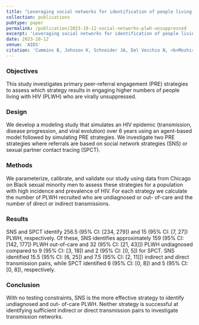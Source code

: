```yaml
---
title: "Leveraging social networks for identification of people living with HIV who are virally unsuppressed"
collection: publications
pubtype: paper
permalink: /publication/2023-10-12-social-networks-plwh-unsuppressed
excerpt: 'Leveraging social networks for identification of people living with HIV who are virally unsuppressed'
date: 2023-10-12
venue: 'AIDS'
citation: 'Cummins B, Johnson K, Schneider JA, Del Vecchio N, <b>Moshiri N</b>, Wertheim JO, Goyal R, Skaathun B (2023). "Leveraging social networks for identification of people living with HIV who are virally unsuppressed." <i>AIDS</i>. In Press.'
---
```

### Objectives
This study investigates primary peer-referral engagement (PRE) strategies to assess which strategy results in engaging higher numbers of people living with HIV (PLWH) who are virally unsuppressed.

### Design
We develop a modeling study that simulates an HIV epidemic (transmission, disease progression, and viral evolution) over 6 years using an agent-based model followed by simulating PRE strategies. We investigate two PRE strategies where referrals are based on social network strategies (SNS) or sexual partner contact tracing (SPCT).

### Methods
We parameterize, calibrate, and validate our study using data from Chicago on Black sexual minority men to assess these strategies for a population with high incidence and prevalence of HIV. For each strategy we calculate the number of PLWH recruited who are undiagnosed or out- of-care and the number of direct or indirect transmissions.

### Results
SNS and SPCT identify 256.5 (95% CI: [234, 279]) and 15 (95% CI: [7, 27]) PLWH, respectively. Of these, SNS identifies approximately 159 (95% CI: [142, 177]) PLWH out-of-care and 32 (95% CI: [21, 43]]) PLWH undiagnosed compared to 9 (95% CI: [3, 18]) and 2 (95% CI: [0, 5]) for SPCT. SNS identified 15.5 (95% CI: [6, 25]) and 7.5 (95% CI: [2, 11]]) indirect and direct transmission pairs, while SPCT identified 6 (95% CI: [0, 8]) and 5 (95% CI: [0, 8]), respectively.

### Conclusion
With no testing constraints, SNS is the more effective strategy to identify undiagnosed and out- of-care PLWH. Neither strategy is successful at identifying sufficient indirect or direct transmission pairs to investigate transmission networks.
